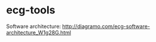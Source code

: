 ecg-tools
=========

Software architecture: http://diagramo.com/ecg-software-architecture_W1g28G.html
